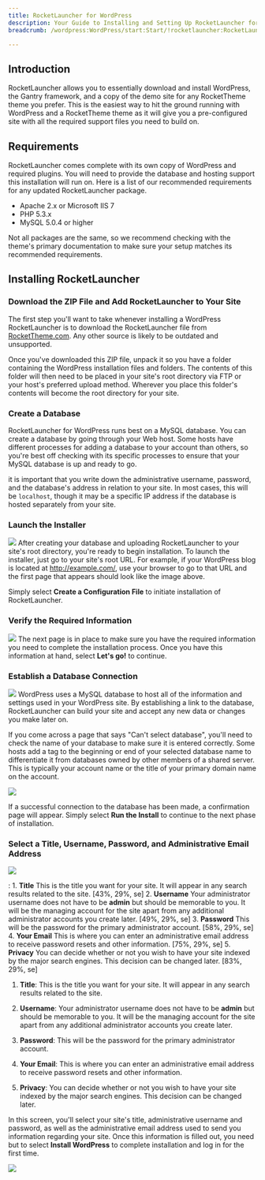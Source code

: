 ```yaml
---
title: RocketLauncher for WordPress
description: Your Guide to Installing and Setting Up RocketLauncher for WordPress
breadcrumb: /wordpress:WordPress/start:Start/!rocketlauncher:RocketLauncher

---
```


Introduction
-----
RocketLauncher allows you to essentially download and install WordPress, the Gantry framework, and a copy of the demo site for any RocketTheme theme you prefer. This is the easiest way to hit the ground running with WordPress and a RocketTheme theme as it will give you a pre-configured site with all the required support files you need to build on.

Requirements
-----
RocketLauncher comes complete with its own copy of WordPress and required plugins. You will need to provide the database and hosting support this installation will run on. Here is a list of our recommended requirements for any updated RocketLauncher package.

* Apache 2.x or Microsoft IIS 7
* PHP 5.3.x
* MySQL 5.0.4 or higher

Not all packages are the same, so we recommend checking with the theme's primary documentation to make sure your setup matches its recommended requirements.

Installing RocketLauncher
-----

### Download the ZIP File and Add RocketLauncher to Your Site

The first step you'll want to take whenever installing a WordPress RocketLauncher is to download the RocketLauncher file from [RocketTheme.com][rockettheme]. Any other source is likely to be outdated and unsupported. 

Once you've downloaded this ZIP file, unpack it so you have a folder containing the WordPress installation files and folders. The contents of this folder will then need to be placed in your site's root directory via FTP or your host's preferred upload method. Wherever you place this folder's contents will become the root directory for your site.

### Create a Database
RocketLauncher for WordPress runs best on a MySQL database. You can create a database by going through your Web host. Some hosts have different processes for adding a database to your account than others, so you're best off checking with its specific processes to ensure that your MySQL database is up and ready to go.

it is important that you write down the administrative username, password, and the database's address in relation to your site. In most cases, this will be `localhost`, though it may be a specific IP address if the database is hosted separately from your site.

### Launch the Installer
![][rocketlauncher1]
After creating your database and uploading RocketLauncher to your site's root directory, you're ready to begin installation. To launch the installer, just go to your site's root URL. For example, if your WordPress blog is located at http://example.com/, use your browser to go to that URL and the first page that appears should look like the image above.

Simply select **Create a Configuration File** to initiate installation of RocketLauncher. 

### Verify the Required Information
![][rocketlauncher2]
The next page is in place to make sure you have the required information you need to complete the installation process. Once you have this information at hand, select **Let's go!** to continue.

### Establish a Database Connection
![][rocketlauncher3]
WordPress uses a MySQL database to host all of the information and settings used in your WordPress site. By establishing a link to the database, RocketLauncher can build your site and accept any new data or changes you make later on.

If you come across a page that says "Can't select database", you'll need to check the name of your database to make sure it is entered correctly. Some hosts add a tag to the beginning or end of your selected database name to differentiate it from databases owned by other members of a shared server. This is typically your account name or the title of your primary domain name on the account.

![][rocketlauncher4]

If a successful connection to the database has been made, a confirmation page will appear. Simply select **Run the Install** to continue to the next phase of installation.

### Select a Title, Username, Password, and Administrative Email Address
![][rocketlauncher5]

:   1. **Title** This is the title you want for your site. It will appear in any search results related to the site. [43%, 29%, se]
    2. **Username** Your administrator username does not have to be **admin** but should be memorable to you. It will be the managing account for the site apart from any additional administrator accounts you create later. [49%, 29%, se]
    3. **Password** This will be the password for the primary administrator account. [58%, 29%, se]
    4. **Your Email** This is where you can enter an administrative email address to receive password resets and other information. [75%, 29%, se]
    5. **Privacy** You can decide whether or not you wish to have your site indexed by the major search engines. This decision can be changed later. [83%, 29%, se]

1. **Title**: This is the title you want for your site. It will appear in any search results related to the site.

2. **Username**: Your administrator username does not have to be **admin** but should be memorable to you. It will be the managing account for the site apart from any additional administrator accounts you create later.

3. **Password**: This will be the password for the primary administrator account.

4. **Your Email**: This is where you can enter an administrative email address to receive password resets and other information.

5. **Privacy**: You can decide whether or not you wish to have your site indexed by the major search engines. This decision can be changed later.

In this screen, you'll select your site's title, administrative username and password, as well as the administrative email address used to send you information regarding your site. Once this information is filled out, you need but to select **Install WordPress** to complete installation and log in for the first time.

![][rocketlauncher6]

[rockettheme]: http://rockettheme.com
[rocketlauncher1]: assets/wp_rocketlauncher_1.jpeg
[rocketlauncher2]: assets/wp_rocketlauncher_2.jpeg
[rocketlauncher3]: assets/wp_rocketlauncher_3.jpeg
[rocketlauncher4]: assets/wp_rocketlauncher_4.jpeg
[rocketlauncher5]: assets/wp_rocketlauncher_5.jpeg
[rocketlauncher6]: assets/wp_rocketlauncher_6.jpeg